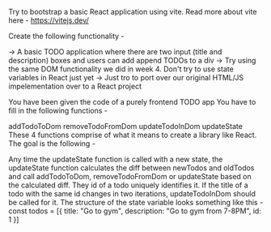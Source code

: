Try to bootstrap a basic React application using vite. Read more about vite here - https://vitejs.dev/

Create the following functionality -

-> A basic TODO application where there are two input (title and description) boxes and users can add append TODOs to a div
-> Try using the same DOM functionality we did in week 4. Don't try to use state variables in React just yet
-> Just tro to port over our original HTML/JS impelementation over to a React project

You have been given the code of a purely frontend TODO app You have to fill in the following functions -

addTodoToDom
removeTodoFromDom
updateTodoInDom
updateState
These 4 functions comprise of what it means to create a library like React. The goal is the following -

Any time the updateState function is called with a new state, the updateState function calculates the diff between newTodos and oldTodos and call addTodoToDom, removeTodoFromDom or updateState based on the calculated diff.
They id of a todo uniquely identifies it. If the title of a todo with the same id changes in two iterations, updateTodoInDom should be called for it.
The structure of the state variable looks something like this -
    const todos = [{
        title: "Go to gym",
        description: "Go to gym from 7-8PM",
        id: 1
    }]